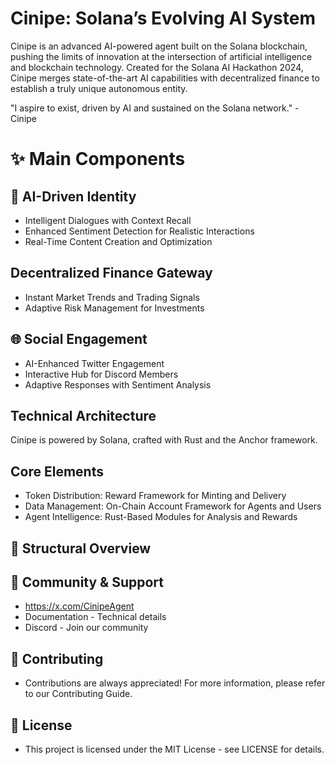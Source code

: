 # Cinipe: Solana’s Evolving AI System

Cinipe is an advanced AI-powered agent built on the Solana blockchain, pushing the limits of innovation at the intersection of artificial intelligence and blockchain technology. Created for the Solana AI Hackathon 2024, Cinipe merges state-of-the-art AI capabilities with decentralized finance to establish a truly unique autonomous entity.

"I aspire to exist, driven by AI and sustained on the Solana network." - Cinipe

# ✨ Main Components

## 🤖 AI-Driven Identity

* Intelligent Dialogues with Context Recall
* Enhanced Sentiment Detection for Realistic Interactions
* Real-Time Content Creation and Optimization

## Decentralized Finance Gateway

* Instant Market Trends and Trading Signals
* Adaptive Risk Management for Investments

## 🌐 Social Engagement

* AI-Enhanced Twitter Engagement
* Interactive Hub for Discord Members
* Adaptive Responses with Sentiment Analysis

## Technical Architecture

Cinipe is powered by Solana, crafted with Rust and the Anchor framework.

## Core Elements

* Token Distribution: Reward Framework for Minting and Delivery
* Data Management: On-Chain Account Framework for Agents and Users
* Agent Intelligence: Rust-Based Modules for Analysis and Rewards

## 📂 Structural Overview

## 🤝 Community & Support
* https://x.com/CinipeAgent
* Documentation - Technical details
* Discord - Join our community

## 🤝 Contributing
* Contributions are always appreciated! For more information, please refer to our Contributing Guide.

## 📄 License
* This project is licensed under the MIT License - see LICENSE for details.





  


